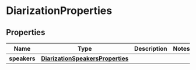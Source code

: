 

# DiarizationProperties


## Properties

| Name | Type | Description | Notes |
|------------ | ------------- | ------------- | -------------|
|**speakers** | [**DiarizationSpeakersProperties**](DiarizationSpeakersProperties.md) |  |  |



